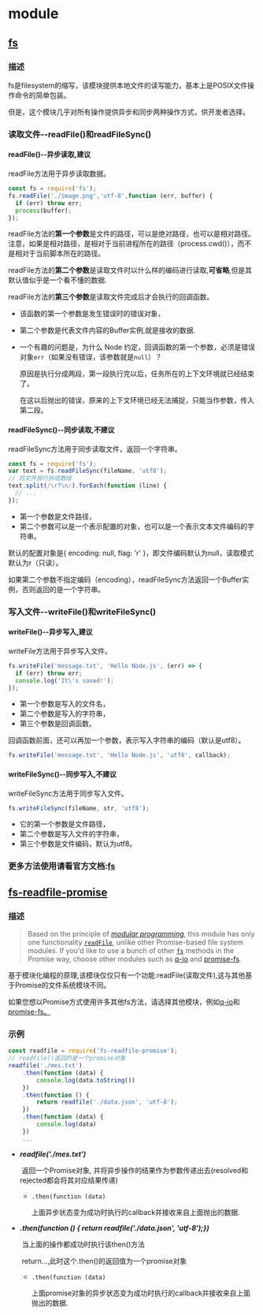 # module

## [fs](https://javascript.ruanyifeng.com/nodejs/fs.html#toc0)

### 描述

fs是filesystem的缩写，该模块提供本地文件的读写能力，基本上是POSIX文件操作命令的简单包装。

但是，这个模块几乎对所有操作提供异步和同步两种操作方式，供开发者选择。

### 读取文件--readFile()和readFileSync()

#### readFile()--异步读取,建议

readFile方法用于异步读取数据。

```js
const fs = require('fs');
fs.readFile('./image.png','utf-8',function (err, buffer) {
  if (err) throw err;
  process(buffer);
});
```

readFile方法的**第一个参数**是文件的路径，可以是绝对路径，也可以是相对路径。注意，如果是相对路径，是相对于当前进程所在的路径（process.cwd()），而不是相对于当前脚本所在的路径。

readFile方法的**第二个参数**是读取文件时以什么样的编码进行读取,**可省略**,但是其默认值似乎是一个看不懂的数据.

readFile方法的**第三个参数**是读取文件完成后才会执行的回调函数。

- 该函数的第一个参数是发生错误时的错误对象，
- 第二个参数是代表文件内容的Buffer实例,就是接收的数据.

- 一个有趣的问题是，为什么 Node 约定，回调函数的第一个参数，必须是错误对象`err`（如果没有错误，该参数就是`null`）？

  ​    原因是执行分成两段，第一段执行完以后，任务所在的上下文环境就已经结束了。

  ​	在这以后抛出的错误，原来的上下文环境已经无法捕捉，只能当作参数，传入第二段。

#### readFileSync()--同步读取,不建议

readFileSync方法用于同步读取文件，返回一个字符串。

```js
const fs = require('fs');
var text = fs.readFileSync(fileName, 'utf8');
// 将文件按行拆成数组
text.split(/\r?\n/).forEach(function (line) {
  // ...
});
```

- 第一个参数是文件路径，
- 第二个参数可以是一个表示配置的对象，也可以是一个表示文本文件编码的字符串。

默认的配置对象是{ encoding: null, flag: 'r' }，即文件编码默认为null，读取模式默认为r（只读）。

如果第二个参数不指定编码（encoding），readFileSync方法返回一个Buffer实例，否则返回的是一个字符串。

### 写入文件--writeFile()和writeFileSync()

#### writeFile()--异步写入,建议

writeFile方法用于异步写入文件。

```js
fs.writeFile('message.txt', 'Hello Node.js', (err) => {
  if (err) throw err;
  console.log('It\'s saved!');
});
```

- 第一个参数是写入的文件名，
- 第二个参数是写入的字符串，
- 第三个参数是回调函数。

回调函数前面，还可以再加一个参数，表示写入字符串的编码（默认是utf8）。

```js
fs.writeFile('message.txt', 'Hello Node.js', 'utf8', callback);
```

#### writeFileSync()--同步写入,不建议

writeFileSync方法用于同步写入文件。

```js
fs.writeFileSync(fileName, str, 'utf8');
```

- 它的第一个参数是文件路径，
- 第二个参数是写入文件的字符串，
- 第三个参数是文件编码，默认为utf8。

### 更多方法使用请看官方文档:[fs](https://javascript.ruanyifeng.com/nodejs/fs.html#toc0)

## [fs-readfile-promise](https://www.npmjs.com/package/fs-readfile-promise)

### 描述

> Based on the principle of [*modular programming*](https://en.wikipedia.org/wiki/Modular_programming), this module has only one functionality [`readFile`](https://nodejs.org/api/fs.html#fs_fs_readfile_path_options_callback), unlike other Promise-based file system modules. If you'd like to use a bunch of other [`fs`](http://nodejs.org/api/fs.html) methods in the Promise way, choose other modules such as [q-io](https://github.com/kriskowal/q-io) and [promise-fs](https://github.com/octet-stream/promise-fs).

基于模块化编程的原理,该模块仅仅只有一个功能:readFile(读取文件),这与其他基于Promise的文件系统模块不同。

如果您想以Promise方式使用许多其他fs方法，请选择其他模块，例如[q-io](https://github.com/kriskowal/q-io)和[promise-fs。](https://github.com/octet-stream/promise-fs)

### 示例

```js
const readfile = require('fs-readfile-promise');
// readfile()返回的是一个promise对象
readfile('./mes.txt') 
    .then(function (data) { 
        console.log(data.toString())
    })
    .then(function () { 
        return readfile('./data.json', 'utf-8'); 
    })
    .then(function (data) { 
        console.log(data)
    })
    ...
```

- ***readfile('./mes.txt')*** 

  ​	返回一个Promise对象, 并将异步操作的结果作为参数传递出去(resolved和rejected都会将其对应结果传递)

  - `.then(function (data)` 

    ​	上面异步状态变为成功时执行的callback并接收来自上面抛出的数据.

- ***.then(function () { return readfile('./data.json', 'utf-8');})***

  ​	当上面的操作都成功时执行该then()方法

  ​	return...,此时这个.then()的返回值为一个promise对象

  - `.then(function (data)` 

    ​	上面promise对象的异步状态变为成功时执行的callback并接收来自上面抛出的数据.






